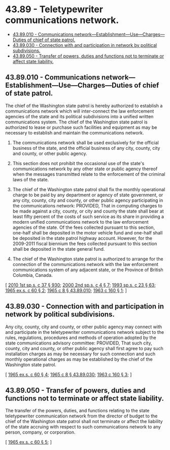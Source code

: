 # 43.89 - Teletypewriter communications network.
* [43.89.010 - Communications network—Establishment—Use—Charges—Duties of chief of state patrol.](#4389010---communications-networkestablishmentusechargesduties-of-chief-of-state-patrol)
* [43.89.030 - Connection with and participation in network by political subdivisions.](#4389030---connection-with-and-participation-in-network-by-political-subdivisions)
* [43.89.050 - Transfer of powers, duties and functions not to terminate or affect state liability.](#4389050---transfer-of-powers-duties-and-functions-not-to-terminate-or-affect-state-liability)
## 43.89.010 - Communications network—Establishment—Use—Charges—Duties of chief of state patrol.
The chief of the Washington state patrol is hereby authorized to establish a communications network which will inter-connect the law enforcement agencies of the state and its political subdivisions into a unified written communications system. The chief of the Washington state patrol is authorized to lease or purchase such facilities and equipment as may be necessary to establish and maintain the communications network.

1. The communications network shall be used exclusively for the official business of the state, and the official business of any city, county, city and county, or other public agency.

2. This section does not prohibit the occasional use of the state's communications network by any other state or public agency thereof when the messages transmitted relate to the enforcement of the criminal laws of the state.

3. The chief of the Washington state patrol shall fix the monthly operational charge to be paid by any department or agency of state government, or any city, county, city and county, or other public agency participating in the communications network: PROVIDED, That in computing charges to be made against a city, county, or city and county the state shall bear at least fifty percent of the costs of such service as its share in providing a modern unified communications network to the law enforcement agencies of the state. Of the fees collected pursuant to this section, one-half shall be deposited in the motor vehicle fund and one-half shall be deposited in the state patrol highway account. However, for the 2009-2011 fiscal biennium the fees collected pursuant to this section shall be deposited in the state general fund.

4. The chief of the Washington state patrol is authorized to arrange for the connection of the communications network with the law enforcement communications system of any adjacent state, or the Province of British Columbia, Canada.

\[ [2010 1st sp.s. c 37 § 930](https://lawfilesext.leg.wa.gov/biennium/2009-10/Pdf/Bills/Session%20Laws/Senate/6444-S.SL.pdf?cite=2010%201st%20sp.s.%20c%2037%20§%20930); [2000 2nd sp.s. c 4 § 7](https://lawfilesext.leg.wa.gov/biennium/1999-00/Pdf/Bills/Session%20Laws/Senate/6856-S2.SL.pdf?cite=2000%202nd%20sp.s.%20c%204%20§%207); [1993 sp.s. c 23 § 63](https://lawfilesext.leg.wa.gov/biennium/1993-94/Pdf/Bills/Session%20Laws/Senate/5972-S.SL.pdf?cite=1993%20sp.s.%20c%2023%20§%2063); [1965 ex.s. c 60 § 2](https://leg.wa.gov/CodeReviser/documents/sessionlaw/1965ex1c60.pdf?cite=1965%20ex.s.%20c%2060%20§%202); [1965 c 8 § 43.89.010](https://leg.wa.gov/CodeReviser/documents/sessionlaw/1965c8.pdf?cite=1965%20c%208%20§%2043.89.010); [1963 c 160 § 1](https://leg.wa.gov/CodeReviser/documents/sessionlaw/1963c160.pdf?cite=1963%20c%20160%20§%201); \]

## 43.89.030 - Connection with and participation in network by political subdivisions.
Any city, county, city and county, or other public agency may connect with and participate in the teletypewriter communications network subject to the rules, regulations, procedures and methods of operation adopted by the state communications advisory committee: PROVIDED, That such city, county, city and county, or other public agency shall first agree to pay such installation charges as may be necessary for such connection and such monthly operational charges as may be established by the chief of the Washington state patrol.

\[ [1965 ex.s. c 60 § 4](https://leg.wa.gov/CodeReviser/documents/sessionlaw/1965ex1c60.pdf?cite=1965%20ex.s.%20c%2060%20§%204); [1965 c 8 § 43.89.030](https://leg.wa.gov/CodeReviser/documents/sessionlaw/1965c8.pdf?cite=1965%20c%208%20§%2043.89.030); [1963 c 160 § 3](https://leg.wa.gov/CodeReviser/documents/sessionlaw/1963c160.pdf?cite=1963%20c%20160%20§%203); \]

## 43.89.050 - Transfer of powers, duties and functions not to terminate or affect state liability.
The transfer of the powers, duties, and functions relating to the state teletypewriter communication network from the director of budget to the chief of the Washington state patrol shall not terminate or affect the liability of the state accruing with respect to such communications network to any person, company, or corporation.

\[ [1965 ex.s. c 60 § 5](https://leg.wa.gov/CodeReviser/documents/sessionlaw/1965ex1c60.pdf?cite=1965%20ex.s.%20c%2060%20§%205); \]

